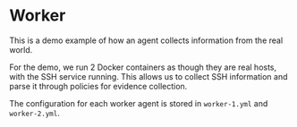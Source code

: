 # Worker

This is a demo example of how an agent collects information from the real world. 

For the demo, we run 2 Docker containers as though they are real hosts, with the SSH service running. This allows us 
to collect SSH information and parse it through policies for evidence collection.

The configuration for each worker agent is stored in `worker-1.yml` and `worker-2.yml`.